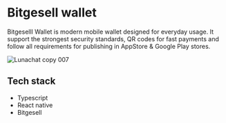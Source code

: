 # Bitgesell wallet

Bitgeselll Wallet is modern mobile wallet designed for everyday usage. It support the strongest security standards, QR codes for fast payments and follow all requirements for publishing in AppStore & Google Play stores.

![Lunachat copy 007](https://user-images.githubusercontent.com/26343374/98466154-c9618580-21de-11eb-9821-e695a789e899.jpeg)

## Tech stack

- Typescript
- React native
- Bitgesell
